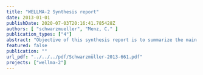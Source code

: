 ```yaml
---
title: "WELLMA-2 Synthesis report"
date: 2013-01-01
publishDate: 2020-07-03T20:16:41.785428Z
authors: [ "schwarzmueller", "Menz, C." ]
publication_types: ["4"]
abstract: "Objective of this synthesis report is to summarize the main achievements of the WELLMA-2 project. Based on the preparatory phase WELLMA-1 (2007-2009), the main project phase WELLMA-2 (2009-2012) included extensive laboratory, pilot-scale and field site investigations aiming at optimizing the operation and maintenance of drinking water production wells with respect to costs, energy efficiency and sustainability. The main reason for inefficient well performance is so-called well ageing. Deposit formation due to multiply correlated biological, chemical and/ or physical clogging processes in and around the well cause a decrease in performance. Thus, the interdisciplinary WELLMA-project team aimed at improving the efficiency of drinking water production wells by providing a scientific basis to support operators in their efforts to reduce well ageing. This included the development of guidance and recommendations for an adapted and well-planned operation scheme and maintenance strategy to sustain or reinstall the well performance. Well ageing processes were intensively studied at a multitude of vertical drinking water production wells located in Berlin, Germany and near Bordeaux, France. Thereby, classical monitoring and diagnosis methods, such as pumping tests and TV inspections, but also newly developed own experimental setups, such as the in-situ measurement of oxygen, depth-oriented water sampling or the exposure of object slides and bio-reactors for biofilm growth were applied. This synthesis report follows the project outline featuring four work packages dealing with (i) the identification of ageing types and the site-specific ageing potential from optimal data processing of site and well characteristics to provide decision support for the diagnosis and subsequent optimisation of well operation, monitoring and maintenance, (ii) field methods and experimental setups applied within the WELLMA-project to investigate mixing processes, oxygen uptake and biofilm formation, (iii) the impacts of intermittent operation on the uptake potential and distribution patterns of oxygen, and (iv) the efficiency of hydrogen peroxide treatments for preventive well maintenance against biochemically induced iron ochre formation and the oxygen uptake potential correlated to the decomposition of H2O2. Intermediate data were presented at various occasions at scientific and practiceoriented conferences, e.g. the Association for General and Applied Microbiology (VAAM), the International Water Association (IWA) Groundwater conference, International Association of Hydrogeologists (IAH), Berlin-Brandenburger Brunnentage, Wasser Berlin etc. and in related papers. A publication list is given at the end of this synthesis report."
featured: false
publication: ""
url_pdf: "../../../pdf/Schwarzmüller-2013-661.pdf"
projects: ["wellma-2"]
---
```


